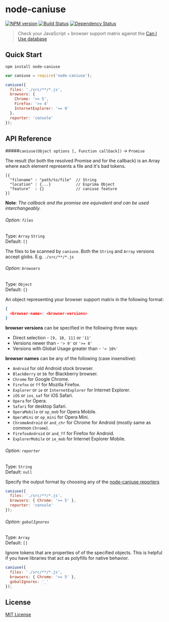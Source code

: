 # node-caniuse
[![NPM version][npm-image]][npm-url] [![Build Status][travis-image]][travis-url] [![Dependency Status][depstat-image]][depstat-url]

> Check your JavaScript + browser support matrix against the [Can I Use database](http://caniuse.com/)

## Quick Start

```shell
npm install node-caniuse
```

```javascript
var caniuse = require('node-caniuse');

caniuse({
  files: './src/**/*.js',
  browsers: {
    Chrome: '>= 5',
    Firefox: '>= 4'
    InternetExplorer: '>= 9'
  },
  reporter: 'console'
});
```

## API Reference

#####`caniuse(Object options [, Function callback])` -> `Promise`

The result (for both the resolved Promise and for the callback) is an Array where each element represents a file and it's bad tokens.

```
[{
  "filename" : "path/to/file"  // String
  "location" : {...}           // Esprima Object
  "feature"  : {}              // caniuse feature
}]
```

**Note**: *The callback and the promise are equivalent and can be used interchangeably.*

###### Option: `files`

Type: `Array` `String`  
Default: `[]`

The files to be scanned by `caniuse`. Both the `String` and `Array` versions accept globs. E.g. `./src/**/*.js`

###### Option: `browsers`

Type: `Object`  
Default: `{}`

An object representing your browser support matrix in the following format:

```json
{
  <browser-name>: <browser-versions>
}
```

**browser versions** can be specified in the following three ways:

* Direct selection - `[9, 10, 11]` or `'11'`
* Versions newer than - `'> 9'` or `'>= 8'`
* Versions with Global Usage greater than - `'> 10%'`

**browser names** can be any of the following (case insensitive):

* `Android` for old Android stock browser.
* `BlackBerry` or `bb` for Blackberry browser.
* `Chrome` for Google Chrome.
* `Firefox` or `ff` for Mozilla Firefox.
* `Explorer` or `ie` or `InternetExplorer` for Internet Explorer.
* `iOS` or `ios_saf` for iOS Safari.
* `Opera` for Opera.
* `Safari` for desktop Safari.
* `OperaMobile` or `op_mob` for Opera Mobile.
* `OperaMini` or `op_mini` for Opera Mini.
* `ChromeAndroid` or `and_chr` for Chrome for Android
  (mostly same as common `Chrome`).
* `FirefoxAndroid` or `and_ff` for Firefox for Android.
* `ExplorerMobile` or `ie_mob` for Internet Explorer Mobile.

###### Option: `reporter`

Type: `String`  
Default: `null`

Specify the output format by choosing any of the [node-caniuse reporters](https://github.com/baer/node-caniuse/tree/master/lib/reporters)

```javascript
caniuse({
  files: './src/**/*.js',
  browsers: { Chrome: '>= 5' },
  reporter: 'console'
});
```

###### Option: `gobalIgnores`

Type: `Array`  
Default: `[]`

Ignore tokens that are properties of of the specified objects. This is helpful if you have libraries that act as polyfills for native behavior.

```javascript
caniuse({
  files: './src/**/*.js',
  browsers: { Chrome: '>= 5' },
  gobalIgnores: '_'
});
```

## License

[MIT License](http://opensource.org/licenses/MIT)

[npm-url]: https://npmjs.org/package/node-caniuse
[npm-image]: https://badge.fury.io/js/node-caniuse.png

[depstat-url]: https://david-dm.org/baer/node-caniuse
[depstat-image]: https://david-dm.org/baer/node-caniuse.png

[travis-url]: http://travis-ci.org/baer/node-caniuse
[travis-image]: https://secure.travis-ci.org/baer/node-caniuse.png?branch=master
